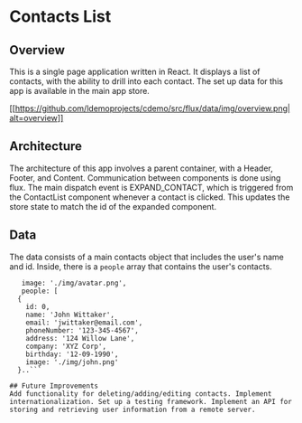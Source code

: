 # Contacts List 

## Overview 
This is a single page application written in React. It displays a list of contacts, with the ability to drill into each contact. The set up data for this app is available in the main app store.  

[[https://github.com/ldemoprojects/cdemo/src/flux/data/img/overview.png|alt=overview]]

## Architecture 
The architecture of this app involves a parent container, with a Header, Footer, and Content. Communication between components is done using flux. The main dispatch event is EXPAND_CONTACT, which is triggered from the ContactList component whenever a contact is clicked. This updates the store state to match the id of the expanded component. 

## Data 
The data consists of a main contacts object that includes the user's name and id. Inside, there is a `people` array that contains the user's contacts. 

  ```  name: 'Alex',
     image: './img/avatar.png',
     people: [
    {
      id: 0,
      name: 'John Wittaker',
      email: 'jwittaker@email.com',
      phoneNumber: '123-345-4567',
      address: '124 Willow Lane',
      company: 'XYZ Corp',
      birthday: '12-09-1990',
      image: './img/john.png'
    }..```

## Future Improvements
Add functionality for deleting/adding/editing contacts. Implement internationalization. Set up a testing framework. Implement an API for storing and retrieving user information from a remote server. 


